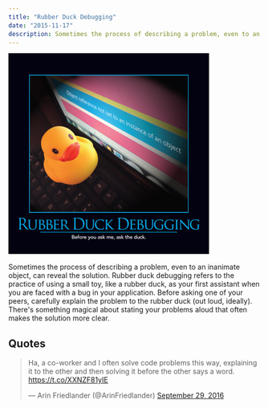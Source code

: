 ```yaml
---
title: "Rubber Duck Debugging"
date: "2015-11-17"
description: Sometimes the process of describing a problem, even to an inanimate object, can reveal the solution.
---
```


![Rubber Duck Debugging](images/RubberDuckDebugging-400x400.png)

Sometimes the process of describing a problem, even to an inanimate object, can reveal the solution. Rubber duck debugging refers to the practice of using a small toy, like a rubber duck, as your first assistant when you are faced with a bug in your application. Before asking one of your peers, carefully explain the problem to the rubber duck (out loud, ideally). There's something magical about stating your problems aloud that often makes the solution more clear.

## Quotes

<blockquote class="twitter-tweet" data-lang="en"><p lang="en" dir="ltr">Ha, a co-worker and I often solve code problems this way, explaining it to the other and then solving it before the other says a word. <a href="https://t.co/XXNZF81yIE">https://t.co/XXNZF81yIE</a></p>— Arin Friedlander (@ArinFriedlander) <a href="https://twitter.com/ArinFriedlander/status/781527691740733440">September 29, 2016</a></blockquote>
<script async src="//platform.twitter.com/widgets.js" charset="utf-8"></script>

